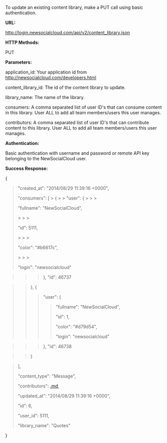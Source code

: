 To update an existing content library, make a PUT call using basic authentication.

**URL:**

http://login.newsocialcloud.com/api/v2/content_library.json

**HTTP Methods:**

PUT

**Parameters:**

<p>application_id: Your application id from <a href='http://newsocialcloud.com/developers.html'>http://newsocialcloud.com/developers.html</a></p>
<p>content_library_id: The id of the content library to update.</p>
<p>library_name: The name of the library.</p>
<p>consumers: A comma separated list of user ID's that can consume content in this library. User ALL to add all team members/users this user manages.</p>
<p>contributors: A comma separated list of user ID's that can contribute content to this library. User ALL to add all team members/users this user manages.</p>

**Authentication:**

Basic authentication with username and password or remote API key belonging to the NewSocialCloud user.

**Success Response:**

{
> <p>"created_at": "2014/08/29 11:39:16 +0000",</p>
> "consumers": [
> > {
> > > "user": {
> > > > <p>"fullname": "NewSocialCloud",</p>
> > > > <p>"id": 5111,</p>
> > > > <p>"color": "#b6617c",</p>
> > > > <p>"login": "newsocialcloud"</p>

> > > },
> > > "id": 46737

> > },
> > {
> > > "user": {
> > > > <p>"fullname": "NewSocialCloud",</p>
> > > > <p>"id": 1,</p>
> > > > <p>"color": "#d79d54",</p>
> > > > <p>"login": "newsocialcloud"</p>

> > > },
> > > "id": 46738

> > }

> ],
> <p>"content_type": "Message",</p>
> <p>"contributors": <a href='.md'>.md</a>,</p>
> <p>"updated_at": "2014/08/29 11:39:16 +0000",</p>
> <p>"id": 6,</p>
> <p>"user_id": 5111,</p>
> <p>"library_name": "Quotes"</p>
}